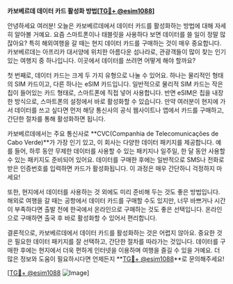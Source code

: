 **카보베르데 데이터 카드 활성화 방법[[TG💪+ @esim1088](https://t.me/s/esim1088)]**

안녕하세요 여러분! 오늘은 카보베르데에서 데이터 카드를 활성화하는 방법에 대해 자세히 알아볼 거예요. 요즘 스마트폰이나 태블릿을 사용하다 보면 데이터를 쓸 일이 정말 많잖아요? 특히 해외여행을 갈 때는 현지 데이터 카드를 구매하는 것이 매우 중요합니다. 카보베르데는 아프리카 대서양에 위치한 아름다운 섬나라로, 관광객들이 많이 찾는 인기 있는 여행지 중 하나입니다. 이곳에서 데이터를 쓰려면 어떻게 해야 할까요?

첫 번째로, 데이터 카드는 크게 두 가지 유형으로 나눌 수 있어요. 하나는 물리적인 형태의 SIM 카드이고, 다른 하나는 eSIM 카드입니다. 일반적으로 물리적 SIM 카드는 작은 칩이 들어있는 카드 형태로, 스마트폰에 직접 넣어 사용합니다. 반면 eSIM은 칩을 내장한 방식으로, 스마트폰의 설정에서 바로 활성화할 수 있습니다. 만약 여러분이 현지에 가서 데이터를 쓰고 싶다면 먼저 해당 통신사의 공식 웹사이트나 앱에서 카드를 구매하고, 간단한 절차를 통해 활성화하면 됩니다.

카보베르데에서는 주요 통신사로 **CVC(Companhia de Telecomunicações de Cabo Verde)**가 가장 인기 있고, 이 회사는 다양한 데이터 패키지를 제공합니다. 예를 들어, 하루 동안 무제한 데이터를 사용할 수 있는 패키지나 일주일, 한 달 동안 사용할 수 있는 패키지도 준비되어 있어요. 데이터를 구매한 후에는 일반적으로 SMS나 전화로 받은 인증번호를 입력하면 카드가 활성화됩니다. 이 과정은 매우 간단하니 걱정하지 마세요!

또한, 현지에서 데이터를 사용하는 것 외에도 미리 준비해 두는 것도 좋은 방법입니다. 해외로 여행을 갈 때는 공항에서 데이터 카드를 구매할 수도 있지만, 너무 바쁘거나 시간이 부족하다면 출발 전에 한국에서 온라인으로 구매하는 것도 좋은 선택입니다. 온라인으로 구매하면 출국 후 바로 활성화할 수 있어서 편리합니다.

결론적으로, 카보베르데에서 데이터 카드를 활성화하는 것은 어렵지 않아요. 중요한 것은 필요한 데이터 패키지를 잘 선택하고, 간단한 절차를 따라가는 것입니다. 데이터를 구매한 후에는 현지에서 더욱 편하게 인터넷을 이용하며 여행을 즐길 수 있을 거예요. 더 많은 정보와 도움이 필요하시다면 언제든지 **[TG💪+ @esim1088](https://t.me/s/esim1088)**로 문의해주세요! 

[[TG💪+ @esim1088](https://t.me/s/esim1088) ![Image](https://i.postimg.cc/Y0z9fWf4/image.png)]